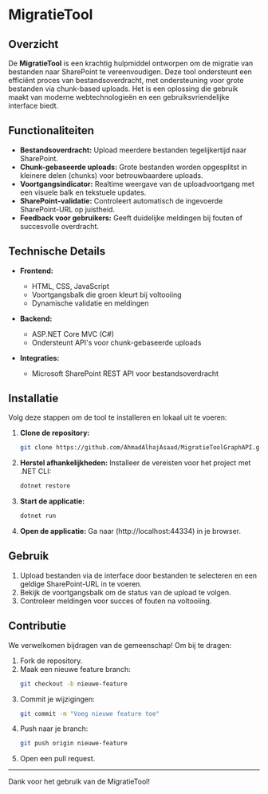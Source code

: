 # MigratieTool

## Overzicht
De **MigratieTool** is een krachtig hulpmiddel ontworpen om de migratie van bestanden naar SharePoint te vereenvoudigen. Deze tool ondersteunt een efficiënt proces van bestandsoverdracht, met ondersteuning voor grote bestanden via chunk-based uploads. Het is een oplossing die gebruik maakt van moderne webtechnologieën en een gebruiksvriendelijke interface biedt.

## Functionaliteiten

- **Bestandsoverdracht:** Upload meerdere bestanden tegelijkertijd naar SharePoint.
- **Chunk-gebaseerde uploads:** Grote bestanden worden opgesplitst in kleinere delen (chunks) voor betrouwbaardere uploads.
- **Voortgangsindicator:** Realtime weergave van de uploadvoortgang met een visuele balk en tekstuele updates.
- **SharePoint-validatie:** Controleert automatisch de ingevoerde SharePoint-URL op juistheid.
- **Feedback voor gebruikers:** Geeft duidelijke meldingen bij fouten of succesvolle overdracht.

## Technische Details

- **Frontend:** 
  - HTML, CSS, JavaScript
  - Voortgangsbalk die groen kleurt bij voltooiing
  - Dynamische validatie en meldingen

- **Backend:**
  - ASP.NET Core MVC (C#)
  - Ondersteunt API's voor chunk-gebaseerde uploads

- **Integraties:**
  - Microsoft SharePoint REST API voor bestandsoverdracht

## Installatie

Volg deze stappen om de tool te installeren en lokaal uit te voeren:

1. **Clone de repository:**
   ```bash
   git clone https://github.com/AhmadAlhajAsaad/MigratieToolGraphAPI.git
   ```


2. **Herstel afhankelijkheden:**
   Installeer de vereisten voor het project met .NET CLI:
   ```bash
   dotnet restore
   ```

3. **Start de applicatie:**
   ```bash
   dotnet run
   ```

4. **Open de applicatie:**
   Ga naar (http://localhost:44334) in je browser.

## Gebruik

1. Upload bestanden via de interface door bestanden te selecteren en een geldige SharePoint-URL in te voeren.
2. Bekijk de voortgangsbalk om de status van de upload te volgen.
3. Controleer meldingen voor succes of fouten na voltooiing.

## Contributie

We verwelkomen bijdragen van de gemeenschap! Om bij te dragen:

1. Fork de repository.
2. Maak een nieuwe feature branch:
   ```bash
   git checkout -b nieuwe-feature
   ```
3. Commit je wijzigingen:
   ```bash
   git commit -m "Voeg nieuwe feature toe"
   ```
4. Push naar je branch:
   ```bash
   git push origin nieuwe-feature
   ```
5. Open een pull request.


---
Dank voor het gebruik van de MigratieTool!
